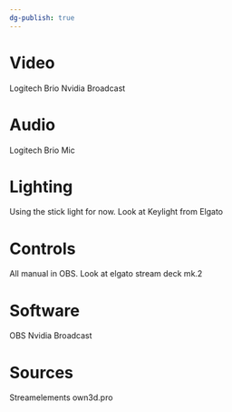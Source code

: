 ```yaml
---
dg-publish: true
---
```



# Video

Logitech Brio
Nvidia Broadcast

# Audio
Logitech Brio Mic

# Lighting
Using the stick light for now.
Look at Keylight from Elgato

# Controls
All manual in OBS.
Look at elgato stream deck mk.2

# Software
OBS
Nvidia Broadcast

# Sources
Streamelements
own3d.pro
